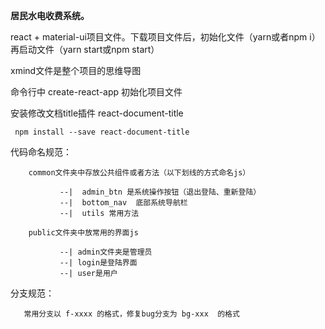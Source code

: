 **居民水电收费系统。**

react + material-ui项目文件。下载项目文件后，初始化文件（yarn或者npm i）再启动文件（yarn start或npm start）

xmind文件是整个项目的思维导图

命令行中 create-react-app 初始化项目文件

安装修改文档title插件 react-document-title

     npm install --save react-document-title   
     
     


代码命名规范：
        
        common文件夹中存放公共组件或者方法（以下划线的方式命名js）
              
               --|  admin_btn 是系统操作按钮（退出登陆、重新登陆）
               --|  bottom_nav  底部系统导航栏
               --|  utils 常用方法
               
        public文件夹中放常用的界面js
                
               --| admin文件夹是管理员
               --| login是登陆界面
               --| user是用户


分支规范：

       常用分支以 f-xxxx 的格式，修复bug分支为 bg-xxx  的格式